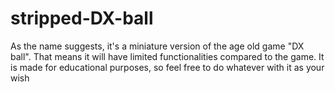 # stripped-DX-ball
As the name suggests, it's a miniature version of the age old game "DX ball". That means it will have limited functionalities compared to the game. It is made for educational purposes, so feel free to do whatever with it as your wish
